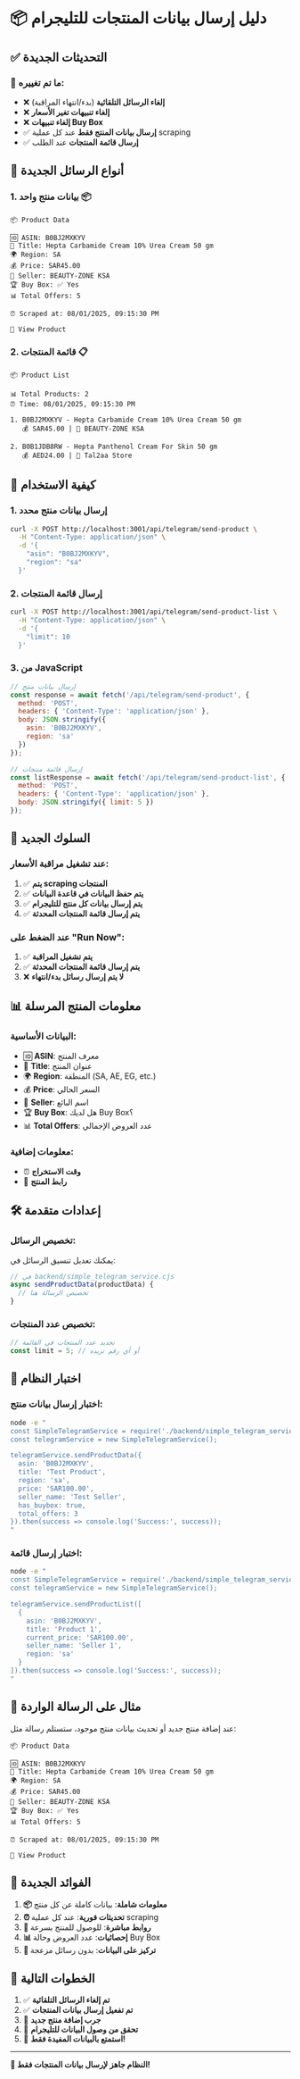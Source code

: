 # 📦 دليل إرسال بيانات المنتجات للتليجرام

## ✅ **التحديثات الجديدة**

### 🔄 **ما تم تغييره:**
- ❌ **إلغاء الرسائل التلقائية** (بدء/انتهاء المراقبة)
- ❌ **إلغاء تنبيهات تغير الأسعار**
- ❌ **إلغاء تنبيهات Buy Box**
- ✅ **إرسال بيانات المنتج فقط** عند كل عملية scraping
- ✅ **إرسال قائمة المنتجات** عند الطلب

## 📱 **أنواع الرسائل الجديدة**

### 1. **بيانات منتج واحد** 📦
```
📦 Product Data

🆔 ASIN: B0BJ2MXKYV
📝 Title: Hepta Carbamide Cream 10% Urea Cream 50 gm
🌍 Region: SA
💰 Price: SAR45.00
👤 Seller: BEAUTY-ZONE KSA
🏆 Buy Box: ✅ Yes
📊 Total Offers: 5

⏰ Scraped at: 08/01/2025, 09:15:30 PM

🔗 View Product
```

### 2. **قائمة المنتجات** 📋
```
📦 Product List

📊 Total Products: 2
⏰ Time: 08/01/2025, 09:15:30 PM

1. B0BJ2MXKYV - Hepta Carbamide Cream 10% Urea Cream 50 gm
   💰 SAR45.00 | 👤 BEAUTY-ZONE KSA

2. B0B1JDB8RW - Hepta Panthenol Cream For Skin 50 gm
   💰 AED24.00 | 👤 Tal2aa Store
```

## 🚀 **كيفية الاستخدام**

### 1. **إرسال بيانات منتج محدد**
```bash
curl -X POST http://localhost:3001/api/telegram/send-product \
  -H "Content-Type: application/json" \
  -d '{
    "asin": "B0BJ2MXKYV",
    "region": "sa"
  }'
```

### 2. **إرسال قائمة المنتجات**
```bash
curl -X POST http://localhost:3001/api/telegram/send-product-list \
  -H "Content-Type: application/json" \
  -d '{
    "limit": 10
  }'
```

### 3. **من JavaScript**
```javascript
// إرسال بيانات منتج
const response = await fetch('/api/telegram/send-product', {
  method: 'POST',
  headers: { 'Content-Type': 'application/json' },
  body: JSON.stringify({
    asin: 'B0BJ2MXKYV',
    region: 'sa'
  })
});

// إرسال قائمة منتجات
const listResponse = await fetch('/api/telegram/send-product-list', {
  method: 'POST',
  headers: { 'Content-Type': 'application/json' },
  body: JSON.stringify({ limit: 5 })
});
```

## 🔄 **السلوك الجديد**

### **عند تشغيل مراقبة الأسعار:**
1. ✅ **يتم scraping المنتجات**
2. ✅ **يتم حفظ البيانات في قاعدة البيانات**
3. ✅ **يتم إرسال بيانات كل منتج للتليجرام**
4. ✅ **يتم إرسال قائمة المنتجات المحدثة**

### **عند الضغط على "Run Now":**
1. ✅ **يتم تشغيل المراقبة**
2. ✅ **يتم إرسال قائمة المنتجات المحدثة**
3. ❌ **لا يتم إرسال رسائل بدء/انتهاء**

## 📊 **معلومات المنتج المرسلة**

### **البيانات الأساسية:**
- 🆔 **ASIN**: معرف المنتج
- 📝 **Title**: عنوان المنتج
- 🌍 **Region**: المنطقة (SA, AE, EG, etc.)
- 💰 **Price**: السعر الحالي
- 👤 **Seller**: اسم البائع
- 🏆 **Buy Box**: هل لديك Buy Box؟
- 📊 **Total Offers**: عدد العروض الإجمالي

### **معلومات إضافية:**
- ⏰ **وقت الاستخراج**
- 🔗 **رابط المنتج**

## 🛠️ **إعدادات متقدمة**

### **تخصيص الرسائل:**
يمكنك تعديل تنسيق الرسائل في:
```javascript
// في backend/simple_telegram_service.cjs
async sendProductData(productData) {
  // تخصيص الرسالة هنا
}
```

### **تخصيص عدد المنتجات:**
```javascript
// تحديد عدد المنتجات في القائمة
const limit = 5; // أو أي رقم تريده
```

## 🧪 **اختبار النظام**

### **اختبار إرسال بيانات منتج:**
```bash
node -e "
const SimpleTelegramService = require('./backend/simple_telegram_service.cjs');
const telegramService = new SimpleTelegramService();

telegramService.sendProductData({
  asin: 'B0BJ2MXKYV',
  title: 'Test Product',
  region: 'sa',
  price: 'SAR100.00',
  seller_name: 'Test Seller',
  has_buybox: true,
  total_offers: 3
}).then(success => console.log('Success:', success));
"
```

### **اختبار إرسال قائمة:**
```bash
node -e "
const SimpleTelegramService = require('./backend/simple_telegram_service.cjs');
const telegramService = new SimpleTelegramService();

telegramService.sendProductList([
  {
    asin: 'B0BJ2MXKYV',
    title: 'Product 1',
    current_price: 'SAR100.00',
    seller_name: 'Seller 1',
    region: 'sa'
  }
]).then(success => console.log('Success:', success));
"
```

## 📱 **مثال على الرسالة الواردة**

عند إضافة منتج جديد أو تحديث بيانات منتج موجود، ستستلم رسالة مثل:

```
📦 Product Data

🆔 ASIN: B0BJ2MXKYV
📝 Title: Hepta Carbamide Cream 10% Urea Cream 50 gm
🌍 Region: SA
💰 Price: SAR45.00
👤 Seller: BEAUTY-ZONE KSA
🏆 Buy Box: ✅ Yes
📊 Total Offers: 5

⏰ Scraped at: 08/01/2025, 09:15:30 PM

🔗 View Product
```

## 🎯 **الفوائد الجديدة**

1. **📦 معلومات شاملة**: بيانات كاملة عن كل منتج
2. **⏰ تحديثات فورية**: عند كل عملية scraping
3. **🔗 روابط مباشرة**: للوصول للمنتج بسرعة
4. **📊 إحصائيات**: عدد العروض وحالة Buy Box
5. **🎯 تركيز على البيانات**: بدون رسائل مزعجة

## 🚀 **الخطوات التالية**

1. ✅ **تم إلغاء الرسائل التلقائية**
2. ✅ **تم تفعيل إرسال بيانات المنتجات**
3. 🔄 **جرب إضافة منتج جديد**
4. 📱 **تحقق من وصول البيانات للتليجرام**
5. 🎯 **استمتع بالبيانات المفيدة فقط!**

---

**🎉 النظام جاهز لإرسال بيانات المنتجات فقط!** 